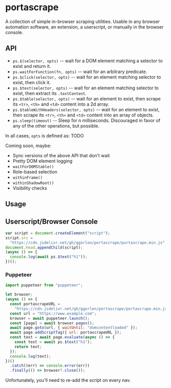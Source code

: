 # portascrape

A collection of simple in-browser scraping utilities. Usable in any browser automation software, an extension, a userscript, or manually in the browser console.

## API

- `ps.$(selector, opts)` -- wait for a DOM element matching a selector to exist and return it.
- `ps.waitForFunction(fn, opts)` -- wait for an arbitrary predicate.
- `ps.$click(selector, opts)` -- wait for an element matching selector to exist, then click it.
- `ps.$text(selector, opts)` -- wait for an element matching selector to exist, then extract its `.textContent`.
- `ps.$table(selector, opts)` -- wait for an element to exist, then scrape its `<tr>`, `<th>` and `<td>` content into a 2d array.
- `ps.$tableWithHeaders(selector, opts)` -- wait for an element to exist, then scrape its `<tr>`, `<th>` and `<td>` content into an array of objects.
- `ps.sleep(timeout)` -- Sleep for n milliseconds. Discouraged in favor of any of the other operations, but possible.

In all cases, `opts` is defined as: TODO

Coming soon, maybe:

- Sync versions of the above API that don't wait
- Pretty DOM element logging
- `waitForDOMStable()`
- Role-based selection
- `withinFrame()`
- `withinShadowRoot()`
- Visibility checks

## Usage

## Userscript/Browser Console

```js
var script = document.createElement("script");
script.src =
  "https://cdn.jsdelivr.net/gh/ggorlen/portascrape/portascrape.min.js";
document.head.appendChild(script);
(async () => {
  console.log(await ps.$text("h1"));
})();
```

### Puppeteer

```js
import puppeteer from "puppeteer";

let browser;
(async () => {
  const portascrapeURL =
    "https://cdn.jsdelivr.net/gh/ggorlen/portascrape/portascrape.min.js";
  const url = "https://www.example.com";
  browser = await puppeteer.launch();
  const [page] = await browser.pages();
  await page.goto(url, { waitUntil: "domcontentloaded" });
  await page.addScriptTag({ url: portascrapeURL });
  const text = await page.evaluate(async () => {
    const text = await ps.$text("h1");
    return text;
  });
  console.log(text);
})()
  .catch((err) => console.error(err))
  .finally(() => browser?.close());
```

Unfortunately, you'll need to re-add the script on every nav.
